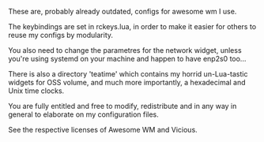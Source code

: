 
These are, probably already outdated, configs for awesome wm I use.

The keybindings are set in rckeys.lua, in order to make it easier
for others to reuse my configs by modularity.

You also need to change the parametres for the network widget,
unless you're using systemd on your machine and happen to have
enp2s0 too...

There is also a directory 'teatime' which contains my horrid un-Lua-tastic
widgets for OSS volume, and much more importantly, a hexadecimal and
Unix time clocks.

You are fully entitled and free to modify, redistribute and
in any way in general to elaborate on my configuration files.

See the respective licenses of Awesome WM and Vicious.

